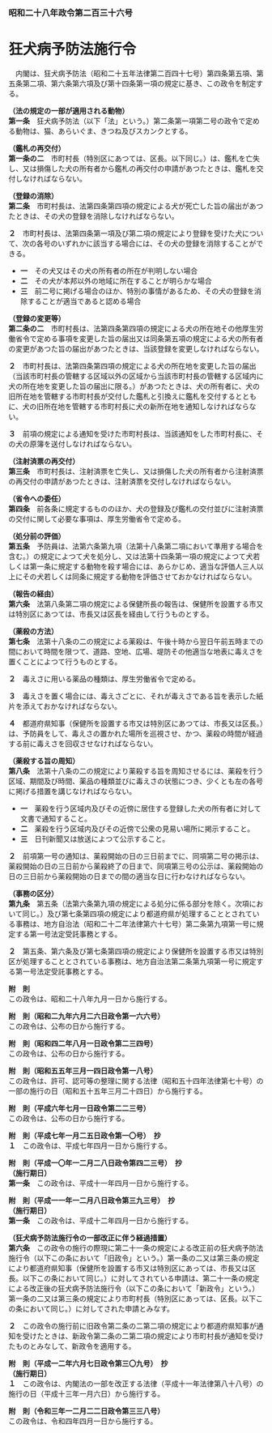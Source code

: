 ### 昭和二十八年政令第二百三十六号  
# 狂犬病予防法施行令  
　内閣は、狂犬病予防法（昭和二十五年法律第二百四十七号）第四条第五項、第五条第二項、第六条第六項及び第十四条第一項の規定に基き、この政令を制定する。  
  
**（法の規定の一部が適用される動物）**  
**第一条**　狂犬病予防法（以下「法」という。）第二条第一項第二号の政令で定める動物は、猫、あらいぐま、きつね及びスカンクとする。  
  
**（鑑札の再交付）**  
**第一条の二**　市町村長（特別区にあつては、区長。以下同じ。）は、鑑札を亡失し、又は損傷した犬の所有者から鑑札の再交付の申請があつたときは、鑑札を交付しなければならない。  
  
**（登録の消除）**  
**第二条**　市町村長は、法第四条第四項の規定による犬が死亡した旨の届出があつたときは、その犬の登録を消除しなければならない。  
  
**２**　市町村長は、法第四条第一項及び第二項の規定により登録を受けた犬について、次の各号のいずれかに該当する場合には、その犬の登録を消除することができる。  
* **一**　その犬又はその犬の所有者の所在が判明しない場合  
* **二**　その犬が本邦以外の地域に所在することが明らかな場合  
* **三**　前二号に掲げる場合のほか、特別の事情があるため、その犬の登録を消除することが適当であると認める場合  
  
**（登録の変更等）**  
**第二条の二**　市町村長は、法第四条第四項の規定による犬の所在地その他厚生労働省令で定める事項を変更した旨の届出又は同条第五項の規定による犬の所有者の変更があつた旨の届出があつたときは、当該登録を変更しなければならない。  
  
**２**　市町村長は、法第四条第四項の規定による犬の所在地を変更した旨の届出（当該市町村長の管轄する区域以外の区域から当該市町村長の管轄する区域内に犬の所在地を変更した旨の届出に限る。）があつたときは、犬の所有者に、犬の旧所在地を管轄する市町村長が交付した鑑札と引換えに鑑札を交付するとともに、犬の旧所在地を管轄する市町村長に犬の新所在地を通知しなければならない。  
  
**３**　前項の規定による通知を受けた市町村長は、当該通知をした市町村長に、その犬の原簿を送付しなければならない。  
  
**（注射済票の再交付）**  
**第三条**　市町村長は、注射済票を亡失し、又は損傷した犬の所有者から注射済票の再交付の申請があつたときは、注射済票を交付しなければならない。  
  
**（省令への委任）**  
**第四条**　前各条に規定するもののほか、犬の登録及び鑑札の交付並びに注射済票の交付に関して必要な事項は、厚生労働省令で定める。  
  
**（処分前の評価）**  
**第五条**　予防員は、法第六条第九項（法第十八条第二項において準用する場合を含む。）の規定によつて犬を処分し、又は法第十四条第一項の規定によつて犬若しくは第一条に規定する動物を殺す場合には、あらかじめ、適当な評価人三人以上にその犬若しくは同条に規定する動物を評価させておかなければならない。  
  
**（報告の経由）**  
**第六条**　法第八条第二項の規定による保健所長の報告は、保健所を設置する市又は特別区にあつては、市長又は区長を経由して行うものとする。  
  
**（薬殺の方法）**  
**第七条**　法第十八条の二の規定による薬殺は、午後十時から翌日午前五時までの間において時間を限つて、道路、空地、広場、堤防その他適当な地表に毒えさを置くことによつて行うものとする。  
  
**２**　毒えさに用いる薬品の種類は、厚生労働省令で定める。  
  
**３**　毒えさを置く場合には、毒えさごとに、それが毒えさである旨を表示した紙片を添えておかなければならない。  
  
**４**　都道府県知事（保健所を設置する市又は特別区にあつては、市長又は区長。）は、予防員をして、毒えさの置かれた場所を巡視させ、かつ、薬殺の時間が経過する前に毒えさを回収させなければならない。  
  
**（薬殺する旨の周知）**  
**第八条**　法第十八条の二の規定により薬殺する旨を周知させるには、薬殺を行う区域、期間及び時間、薬品の種類並びに毒えさの状態につき、少くとも左の各号に掲げる措置を講じなければならない。  
* **一**　薬殺を行う区域内及びその近傍に居住する登録した犬の所有者に対して文書で通知すること。  
* **二**　薬殺を行う区域内及びその近傍で公衆の見易い場所に掲示すること。  
* **三**　日刊新聞又は放送によつて公示すること。  
  
**２**　前項第一号の通知は、薬殺開始の日の三日前までに、同項第二号の掲示は、薬殺開始の日の三日前から薬殺終了の日まで、同項第三号の公示は、薬殺開始の日の三日前から薬殺開始の日までの間の適当な日に行わなければならない。  
  
**（事務の区分）**  
**第九条**　第五条（法第六条第九項の規定による処分に係る部分を除く。次項において同じ。）及び第七条第四項の規定により都道府県が処理することとされている事務は、地方自治法（昭和二十二年法律第六十七号）第二条第九項第一号に規定する第一号法定受託事務とする。  
  
**２**　第五条、第六条及び第七条第四項の規定により保健所を設置する市又は特別区が処理することとされている事務は、地方自治法第二条第九項第一号に規定する第一号法定受託事務とする。  
  
**附　則**  
この政令は、昭和二十八年九月一日から施行する。  
  
**附　則（昭和二九年六月二六日政令第一六六号）**  
この政令は、公布の日から施行する。  
  
**附　則（昭和四二年八月一日政令第二三四号）**  
この政令は、公布の日から施行する。  
  
**附　則（昭和五五年三月一四日政令第一八号）**  
この政令は、許可、認可等の整理に関する法律（昭和五十四年法律第七十号）の一部の施行の日（昭和五十五年三月二十四日）から施行する。  
  
**附　則（平成六年七月一日政令第二二三号）**  
この政令は、公布の日から施行する。  
  
**附　則（平成七年一月二五日政令第一〇号）　抄**  
**１**　この政令は、平成七年四月一日から施行する。  
  
**附　則（平成一〇年一二月二八日政令第四二三号）　抄**  
**（施行期日）**  
**第一条**　この政令は、平成十一年四月一日から施行する。  
  
**附　則（平成一一年一二月八日政令第三九三号）　抄**  
**（施行期日）**  
**第一条**　この政令は、平成十二年四月一日から施行する。  
  
**（狂犬病予防法施行令の一部改正に伴う経過措置）**  
**第六条**　この政令の施行の際現に第二十一条の規定による改正前の狂犬病予防法施行令（以下この条において「旧政令」という。）第一条の二又は第三条の規定により都道府県知事（保健所を設置する市又は特別区にあっては、市長又は区長。以下この条において同じ。）に対してされている申請は、第二十一条の規定による改正後の狂犬病予防法施行令（以下この条において「新政令」という。）第一条の二又は第三条の規定により市町村長（特別区にあっては、区長。以下この条において同じ。）に対してされた申請とみなす。  
  
**２**　この政令の施行前に旧政令第二条の二第二項の規定により都道府県知事が通知を受けたときは、新政令第二条の二第二項の規定により市町村長が通知を受けたものとみなして、新政令を適用する。  
  
**附　則（平成一二年六月七日政令第三〇九号）　抄**  
**（施行期日）**  
**１**　この政令は、内閣法の一部を改正する法律（平成十一年法律第八十八号）の施行の日（平成十三年一月六日）から施行する。  
  
**附　則（令和三年一二月二二日政令第三三八号）**  
この政令は、令和四年四月一日から施行する。  
  
